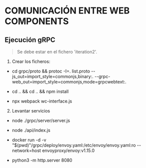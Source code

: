 # COMUNICACIÓN ENTRE WEB COMPONENTS

## Ejecución gRPC

> Se debe estar en el fichero 'iteration2'.

1. Crear los ficheros:
- cd grpc/proto && protoc -I=. list.proto --js_out=import_style=commonjs,binary:. --grpc-web_out=import_style=commonjs,mode=grpcwebtext:.

- cd .. && cd .. && npm install

- npx webpack wc-interface.js 

2. Levantar servicios
- node ./grpc/server/server.js

- node ./api/index.js

- docker run -d -v "$(pwd)"/grpc/deploy/envoy.yaml:/etc/envoy/envoy.yaml:ro --network=host envoyproxy/envoy:v1.15.0

- python3 -m http.server 8080 
